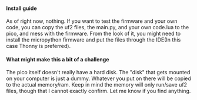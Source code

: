 #### Install guide
As of right now, nothing. If you want to test the firmware and your own code, you can copy the uf2 files, the main.py, and your own code.lua to the pico, and mess with the firmware. From the look of it, you might need to install the micropython firmware and put the files through the IDE(In this case Thonny is preferred). 
####
#### What might make this a bit of a challenge
The pico itself doesn't really have a hard disk. The "disk" that gets mounted on your computer is just a dummy. Whatever you put on there will be copied to the actual memory/ram. Keep in mind the memory will only run/save uf2 files, though that I cannot exactly confirm. Let me know if you find anything.
